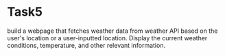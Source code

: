 # Task5
build a webpage that fetches weather data from weather API based on the user's location or a user-inputted location. Display the current weather conditions, temperature, and other relevant information.

